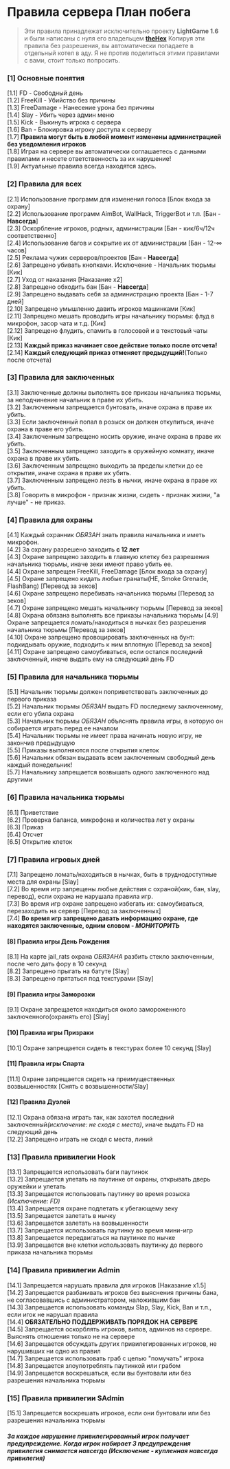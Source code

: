 <h1>Правила сервера План побега</h1>
<blockquote>Эти правила принадлежат исключительно проекту <b>LightGame 1.6</b> и были написаны с нуля его владельцем <b><a href="https://nick-name.ru/nickname/theh3x/">theHex</a></b> Копируя эти правила без разрешения, вы автоматически попадаете в отдельный котел в аду. Я не против поделиться этими правилами с вами, стоит только попросить.</blockquote>
<h3>[1] Основные понятия</h3>
[1.1] FD - Свободный день<br>
[1.2] FreeKill - Убийство без причины<br>
[1.3] FreeDamage - Нанесение урона без причины<br>
[1.4] Slay - Убить через админ меню<br>
[1.5] Kick - Выкинуть игрока с сервера<br>
[1.6] Ban - Блокировка игроку доступа к серверу<br>
[1.7] <b>Правила могут быть в любой момент изменены администрацией без уведомления игроков</b><br>
[1.8] Играя на сервере вы автоматически соглашаетесь с данными правилами и несете ответственность за их нарушение!<br>
[1.9] Актуальные правила всегда находятся здесь.
<h3>[2] Правила для всех</h3>
[2.1] Использование программ для изменения голоса [Блок входа за охрану]<br>
[2.2] Использование программ AimBot, WallHack, TriggerBot и т.п. [Бан - <b>Навсегда</b>]<br>
[2.3] Оскорбление игроков, родных, администрации [Бан - кик/6ч/12ч соответственно]<br>
[2.4] Использование багов и сокрытие их от администрации [Бан - 12-&#8734 часов]<br>
[2.5] Реклама чужих серверов/проектов [Бан - <b>Навсегда</b>]<br>
[2.6] Запрещено убивать кнопками. Исключение - Начальник тюрьмы [Кик]<br>
[2.7] Уход от наказания [Наказание x2]<br>
[2.8] Запрещено обходить бан [Бан - <b>Навсегда</b>]<br>
[2.9] Запрещено выдавать себя за администрацию проекта [Бан - 1-7 дней]<br>
[2.10] Запрещено умышленно давить игроков машинками [Кик]<br>
[2.11] Запрещено мешать проводить игры начальнику тюрьмы: флуд в микрофон, засор чата и т.д. [Кик]<br>
[2.12] Запрещено флудить, спамить в голосовой и в текстовый чаты [Кик]<br>
[2.13] <b>Каждый приказ начинает свое действие только после отсчета!</b><br>
[2.14] <b>Каждый следующий приказ отменяет предыдущий!</b>(Только после отсчета)<br>
<h3>[3] Правила для заключенных</h3>
[3.1] Заключенные должны выполнять все приказы начальника тюрьмы, за неподчинение начальник в праве их убить.<br>
[3.2] Заключенным запрещается бунтовать, иначе охрана в праве их убить.<br>
[3.3] Если заключенный попал в розыск он должен откупиться, иначе охрана в праве его убить.<br>
[3.4] Заключенным запрещено носить оружие, иначе охрана в праве их убить.<br>
[3.5] Заключенным запрещено заходить в оружейную комнату, иначе охрана в праве их убить.<br>
[3.6] Заключенным запрещено выходить за пределы клетки до ее открытия, иначе охрана в праве их убить.<br>
[3.7] Заключенным запрещено лезть в нычки, иначе охрана в праве их убить.<br>
[3.8] Говорить в микрофон - признак жизни, сидеть - признак жизни, "а лучше" - не приказ.<br>
<h3>[4] Правила для охраны</h3>
[4.1] Каждый охранник <i>ОБЯЗАН</i> знать правила начальника и иметь микрофон.<br>
[4.2] За охрану разрешено заходить <b>с 12 лет</b><br>
[4.3] Охране запрещено заходить в главную клетку без разрешения начальника тюрьмы, иначе зеки имеют право убить ее.<br>
[4.4] Охране запрещен FreeKill, FreeDamage [Блок входа за охрану]<br>
[4.5] Охране запрещено кидать любые гранаты(HE, Smoke Grenade, FlashBang) [Перевод за зеков]<br>
[4.6] Охране запрещено перебивать начальника тюрьмы [Перевод за зеков]<br>
[4.7] Охране запрещено мешать начальнику тюрьмы [Перевод за зеков]<br>
[4.8] Охрана обязана выполнять все приказы начальника тюрьмы
[4.9] Охране запрещается ломать/находиться в нычках без разрешения начальника тюрьмы [Перевод за зеков]<br>
[4.10] Охране запрещено провоцировать заключенных на бунт: подкидывать оружие, подходить к ним вплотную [Перевод за зеков]<br>
[4.11] Охране запрещено самоубиваться, если остался последний заключенный, иначе выдать ему на следующий день FD<br>
<h3>[5] Правила для начальника тюрьмы</h3>
[5.1] Начальник тюрьмы должен поприветствовать заключенных до первого приказа<br>
[5.2] Начальник тюрьмы <i>ОБЯЗАН</i> выдать FD последнему заключенному, если его убила охрана<br>
[5.3] Начальник тюрьмы <i>ОБЯЗАН</i> объяснять правила игры, в которую он собирается играть перед ее началом<br>
[5.4] Начальник тюрьмы не имеет права начинать новую игру, не закончив предыдущую<br>
[5.5] Приказы выполняются после открытия клеток<br>
[5.6] Начальник обязан выдавать всем заключенным свободный день каждый понедельник!<br>
[5.7] Начальнику запрещается возвышать одного заключенного над другими<br>
<h3>[6] Правила начальника тюрьмы</h3>
[6.1] Приветствие<br>
[6.2] Проверка баланса, микрофона и количества лет у охраны<br>
[6.3] Приказ<br>
[6.4] Отсчет<br>
[6.5] Открытие клеток<br>
<h3>[7] Правила игровых дней</h3>
[7.1] Запрещено ломать/находиться в нычках, быть в труднодоступные места для охраны [Slay]<br>
[7.2] Во время игр запрещены любые действия с охраной(кик, бан, slay, перевод), если охрана не нарушала правила игр.<br>
[7.3] Во время игр охране запрещено избегать их: самоубиваться, перезаходить на сервер [Перевод за заключенных]<br>
[7.4] <b>Во время игр запрещено давать информацию охране, где находятся заключенные, одним словом - <i>МОНИТОРИТЬ</i></b><br>
<h4>[8] Правила игры День Рождения</h4>
[8.1] На карте jail_rats охрана <i>ОБЯЗАНА</i> разбить стекло заключенным, после чего дать фору в 10 секунд<br>
[8.2] Запрещено прыгать на батуте [Slay]<br>
[8.3] Запрещено прятаться под текстурами [Slay]<br>
<h4>[9] Правила игры Заморозки</h4>
[9.1] Охране запрещается находиться около замороженного заключенного(охранять его) [Slay]<br>
<h4>[10] Правила игры Призраки</h4>
[10.1] Охране запрещается сидеть в текстурах более 10 секунд [Slay]<br>
<h4>[11] Правила игры Спарта</h4>
[11.1] Охране запрещается сидеть на преимущественных возвышенностях [Снять с возвышенности/Slay]<br>
<h4>[12] Правила Дуэлей</h4>
[12.1] Охрана обязана играть так, как захотел последний заключенный<i>(исключение: не сходя с места)</i>, иначе выдать FD на следующий день<br>
[12.2] Запрещено играть не сходя с места, линий <br>
<h3>[13] Правила привилегии Hook</h3>
[13.1] Запрещается использовать баги паутинок<br>
[13.2] Запрещается улетать на паутинке от охраны, открывать дверь оружейки и улетать<br>
[13.3] Запрещается использовать паутинку во время розыска <i>(Исключение: FD)</i><br>
[13.4] Запрещается охране подлетать к убегающему зеку<br>
[13.5] Запрещается залетать в нычку<br>
[13.6] Запрещается залетать на возвышенности<br>
[13.7] Запрещается использовать паутинку во время мини-игр<br>
[13.8] Запрещается передвигаться на паутинке по нычке<br>
[13.9] Запрещается вне клетки использовать паутинку до первого приказа начальника тюрьмы<br>
<h3>[14] Правила привилегии Admin</h3>
[14.1] Запрещается нарушать правила для игроков [Наказание x1.5]<br>
[14.2] Запрещается разбанивать игроков без выяснения причины бана, не согласовавшись с администратором, наложившим бан<br>
[14.3] Запрещается использовать команды Slap, Slay, Kick, Ban и т.п., если игок не нарушал правила<br>
[14.4] <b>ОБЯЗАТЕЛЬНО ПОДДЕРЖИВАТЬ ПОРЯДОК НА СЕРВЕРЕ</b><br>
[14.5] Запрещается оскорблять игроков, випов, админов на сервере. Выяснять отношения только не на сервере<br>
[14.6] Запрещается обсуждать других привилегированных игроков, не нарушивших ни одно из правил<br>
[14.7] Запрещается использовать граб с целью "помучать" игрока<br>
[14.8] Запрещается злоупотреблять паутинкой или грабом<br>
[14.9] Запрещается воскрешаться, если вы бунтовали или без разрешения начальника тюрьмы<br>
<h3>[15] Правила привилегии SAdmin</h3>
[15.1] Запрещается воскрешать игроков, если они бунтовали или без разрешения начальника тюрьмы<br>
<h5>За каждое нарушение привилегированный игрок получает предупреждение. Когда игрок набирает 3 предупреждения привилегия снимается навсегда (Исключение - купленная навсегда привилегия)</h5>
